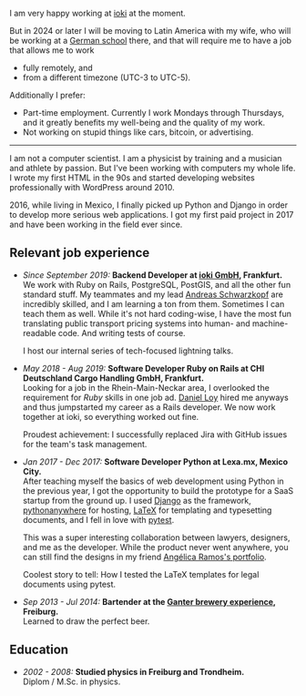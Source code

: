 <!--
.. title: Resume
.. slug: resume
.. date: 2021-09-04
.. type: text
-->

I am very happy working at [ioki](https://ioki.com/) at the moment.

But in 2024 or later I will be moving to Latin America with my wife, who will be
working at a [German
school](https://www.auslandsschulwesen.de/Webs/ZfA/DE/Schulnetz/DAS/das_node.html)
there, and that will require me to have a job that allows me to work

- fully remotely, and
- from a different timezone (UTC-3 to UTC-5).

Additionally I prefer:

- Part-time employment. Currently I work Mondays through Thursdays, and
  it greatly benefits my well-being and the quality of my work.
- Not working on stupid things like cars, bitcoin, or advertising.

---

I am not a computer scientist. I am a physicist by training and a musician and
athlete by passion. But I've been working with computers my whole life. I wrote
my first HTML in the 90s and started developing websites professionally with
WordPress around 2010.

2016, while living in Mexico, I finally picked up Python and Django in order to
develop more serious web applications. I got my first paid project in 2017 and
have been working in the field ever since.

## Relevant job experience

- _Since September 2019:_ **Backend Developer at [ioki GmbH](https://ioki.com/), Frankfurt.**  
  We work with Ruby on Rails, PostgreSQL, PostGIS, and all the other fun
  standard stuff. My teammates and my lead [Andreas
  Schwarzkopf](https://www.linkedin.com/in/andreas-schwarzkopf/) are incredibly
  skilled, and I am learning a ton from them. Sometimes I can teach them as
  well. While it's not hard coding-wise, I have the most fun translating public
  transport pricing systems into human- and machine-readable code. And writing
  tests of course.

    I host our internal series of tech-focused lightning talks.

- _May 2018 - Aug 2019:_ **Software Developer Ruby on Rails at CHI Deutschland Cargo Handling GmbH, Frankfurt.**  
  Looking for a job in the Rhein-Main-Neckar area, I overlooked the requirement for
  _Ruby_ skills in one job ad. [Daniel Loy](https://www.linkedin.com/in/daniel-loy-8b42a8a9/) hired me anyways and
  thus jumpstarted my career as a Rails developer. We now work together at ioki,
  so everything worked out fine.

    Proudest achievement: I successfully replaced Jira with GitHub issues for the team's task management.

- _Jan 2017 - Dec 2017:_ **Software Developer Python at Lexa.mx, Mexico City.**  
  After teaching myself the basics of web development using Python in the
  previous year, I got the opportunity to build the prototype for a SaaS startup from
  the ground up. I used [Django](https://www.djangoproject.com/) as the framework,
  [pythonanywhere](https://www.pythonanywhere.com/) for hosting,
  [LaTeX](https://www.latex-project.org/) for templating and typesetting
  documents, and I fell in love with [pytest](https://docs.pytest.org/).

    This was a super interesting collaboration between lawyers, designers, and me
  as the developer. While the product never went anywhere, you can still find
  the designs in my friend [Angélica Ramos's portfolio](https://angelica-ramos.com/portfolio/lexa/).

    Coolest story to tell: How I tested the LaTeX templates for legal documents using pytest.

- _Sep 2013 - Jul 2014:_ **Bartender at the [Ganter brewery experience](https://www.ganter-brauerlebnis.de/), Freiburg.**  
  Learned to draw the perfect beer.

## Education

- _2002 - 2008:_ **Studied physics in Freiburg and Trondheim.**  
  Diplom / M.Sc. in physics.
